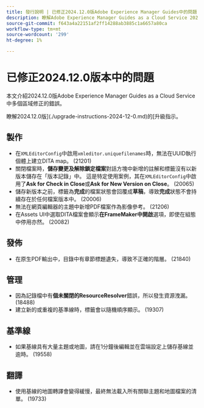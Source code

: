 ```yaml
---
title: 發行說明 | 已修正2024.12.0版Adobe Experience Manager Guides中的問題
description: 瞭解Adobe Experience Manager Guides as a Cloud Service 2024.12.0版中的錯誤修正。
source-git-commit: f643a4a22151af2ff14288ab3885c1a6657a80ca
workflow-type: tm+mt
source-wordcount: '299'
ht-degree: 1%

---
```


# 已修正2024.12.0版本中的問題

本文介紹2024.12.0版Adobe Experience Manager Guides as a Cloud Service中多個區域修正的錯誤。

瞭解2024.12.0版](./upgrade-instructions-2024-12-0.md)的[升級指示。

## 製作

- 在`XMLEditorConfig`中啟用`xmleditor.uniquefilenames`時，無法在UUID執行個體上建立DITA map。 (21201)
- 關閉檔案時，**儲存變更及解除鎖定檔案**&#x200B;對話方塊中新增的註解和標籤沒有以新版本儲存在「版本記錄」中。 這是特定使用案例，其在`XMLEditorConfig`中啟用了&#x200B;**Ask for Check in Close**&#x200B;或&#x200B;**Ask for New Version on Close**。 (20065)
- 儲存新版本之前，標籤為&#x200B;**完成**&#x200B;的檔案狀態會回覆成&#x200B;**草稿**，導致&#x200B;**完成**&#x200B;狀態不會持續存在於任何檔案版本中。 (20006)
- 無法在網頁編輯器的主題中新增PDF檔案作為影像參考。 (21206)
- 在Assets UI中選取DITA檔案會顯示&#x200B;**在FrameMaker中開啟**&#x200B;選項，即使在組態中停用亦然。 (20082)

## 發佈

- 在原生PDF輸出中，目錄中有章節標題遺失，導致不正確的階層。 (21840)


## 管理

- 因為記錄檔中有&#x200B;**個未關閉的ResourceResolver**&#x200B;錯誤，所以發生資源洩漏。 (18488)
- 建立新的或重複的基準線時，標籤會以隨機順序顯示。 (19307)


## 基準線

- 如果基線具有大量主題或地圖，請在1分鐘後編輯並在雲端設定上儲存基線並逾時。 (19558)

## 翻譯

- 使用基線的地圖轉譯會變得緩慢，最終無法載入所有關聯主題和地圖檔案的清單。 (19733)
